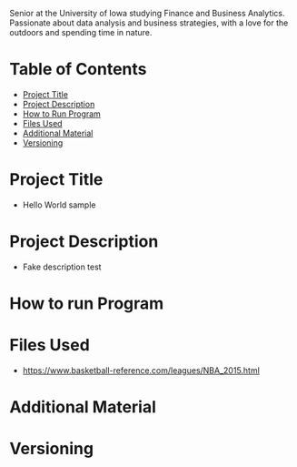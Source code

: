 Senior at the University of Iowa studying Finance and Business Analytics. Passionate about data analysis and business strategies, with a love for the outdoors and spending time in nature.
# Table of Contents
- [Project Title](#project-title)
- [Project Description](#project-description)
- [How to Run Program](#how-to-run-program)
- [Files Used](#files-used)
- [Additional Material](#additional-material)
- [Versioning](#versioning)
# Project Title
- Hello World sample
# Project Description
- Fake description test
# How to run Program
# Files Used
- https://www.basketball-reference.com/leagues/NBA_2015.html
# Additional Material
# Versioning

